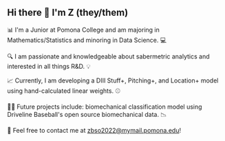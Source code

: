 ## Hi there 👋 I'm Z (they/them)

📊 I'm a Junior at Pomona College and am majoring in Mathematics/Statistics and minoring in Data Science. 💻

🔍 I am passionate and knowledgeable about sabermetric analytics and interested in all things R&D. 💡

📈 Currently, I am developing a DIII Stuff+, Pitching+, and Location+ model using hand-calculated linear weights. ⚾

🏋️‍♀️ Future projects include: biomechanical classification model using Driveline Baseball's open source biomechanical data. 📉

📧 Feel free to contact me at zbso2022@mymail.pomona.edu!
